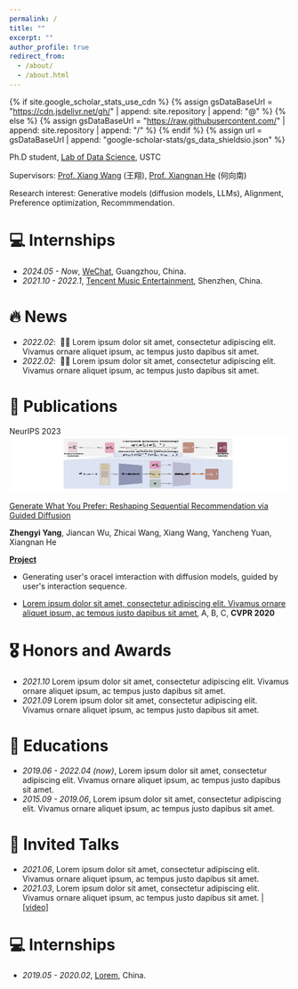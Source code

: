 ```yaml
---
permalink: /
title: ""
excerpt: ""
author_profile: true
redirect_from: 
  - /about/
  - /about.html
---
```


{% if site.google_scholar_stats_use_cdn %}
{% assign gsDataBaseUrl = "https://cdn.jsdelivr.net/gh/" | append: site.repository | append: "@" %}
{% else %}
{% assign gsDataBaseUrl = "https://raw.githubusercontent.com/" | append: site.repository | append: "/" %}
{% endif %}
{% assign url = gsDataBaseUrl | append: "google-scholar-stats/gs_data_shieldsio.json" %}

<span class='anchor' id='about-me'></span>

Ph.D student, [Lab of Data Science](https://data-science.ustc.edu.cn/_upload/tpl/14/90/5264/template5264/index.html), USTC

Supervisors: [Prof. Xiang Wang](https://xiangwang1223.github.io/) (王翔), [Prof. Xiangnan He](https://hexiangnan.github.io/) (何向南)

Research interest: Generative models (diffusion models, LLMs), Alignment, Preference optimization, Recommmendation.

# 💻 Internships
- *2024.05 - Now*, [WeChat](https://www.wechat.com/), Guangzhou, China.
- *2021.10 - 2022.1*, [Tencent Music Entertainment](https://www.tencentmusic.com/), Shenzhen, China.

# 🔥 News
- *2022.02*: &nbsp;🎉🎉 Lorem ipsum dolor sit amet, consectetur adipiscing elit. Vivamus ornare aliquet ipsum, ac tempus justo dapibus sit amet. 
- *2022.02*: &nbsp;🎉🎉 Lorem ipsum dolor sit amet, consectetur adipiscing elit. Vivamus ornare aliquet ipsum, ac tempus justo dapibus sit amet. 

# 📝 Publications 

<div class='paper-box'><div class='paper-box-image'><div><div class="badge">NeurIPS 2023</div><img src='images/DreamRec.png' alt="sym"  width="500" height="100"></div></div>
<div class='paper-box-text' markdown="1">

[Generate What You Prefer: Reshaping Sequential Recommendation via Guided Diffusion](https://proceedings.neurips.cc/paper_files/paper/2023/file/4c5e2bcbf21bdf40d75fddad0bd43dc9-Paper-Conference.pdf)

**Zhengyi Yang**, Jiancan Wu, Zhicai Wang, Xiang Wang, Yancheng Yuan, Xiangnan He

[**Project**](https://scholar.google.com.sg/citations?view_op=view_citation&hl=en&user=VS_LTjMAAAAJ&citation_for_view=VS_LTjMAAAAJ:qjMakFHDy7sC) <strong><span class='show_paper_citations' data='DhtAFkwAAAAJ:ALROH1vI_8AC'></span></strong>
- Generating user's oracel imteraction with diffusion models, guided by user's interaction sequence.
</div>
</div>

- [Lorem ipsum dolor sit amet, consectetur adipiscing elit. Vivamus ornare aliquet ipsum, ac tempus justo dapibus sit amet](https://github.com), A, B, C, **CVPR 2020**

# 🎖 Honors and Awards
- *2021.10* Lorem ipsum dolor sit amet, consectetur adipiscing elit. Vivamus ornare aliquet ipsum, ac tempus justo dapibus sit amet. 
- *2021.09* Lorem ipsum dolor sit amet, consectetur adipiscing elit. Vivamus ornare aliquet ipsum, ac tempus justo dapibus sit amet. 

# 📖 Educations
- *2019.06 - 2022.04 (now)*, Lorem ipsum dolor sit amet, consectetur adipiscing elit. Vivamus ornare aliquet ipsum, ac tempus justo dapibus sit amet. 
- *2015.09 - 2019.06*, Lorem ipsum dolor sit amet, consectetur adipiscing elit. Vivamus ornare aliquet ipsum, ac tempus justo dapibus sit amet. 

# 💬 Invited Talks
- *2021.06*, Lorem ipsum dolor sit amet, consectetur adipiscing elit. Vivamus ornare aliquet ipsum, ac tempus justo dapibus sit amet. 
- *2021.03*, Lorem ipsum dolor sit amet, consectetur adipiscing elit. Vivamus ornare aliquet ipsum, ac tempus justo dapibus sit amet.  \| [\[video\]](https://github.com/)

# 💻 Internships
- *2019.05 - 2020.02*, [Lorem](https://github.com/), China.
